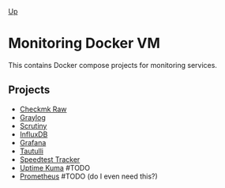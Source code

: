 [Up](../README.md)

# Monitoring Docker VM

This contains Docker compose projects for monitoring services.

## Projects

- [Checkmk Raw](check-mk-raw/README.md)
- [Graylog](./graylog/README.md)
- [Scrutiny](./scrutiny/README.md)
- [InfluxDB](./influxdb/README.md)
- [Grafana](./grafana/README.md)
- [Tautulli](./tautulli/README.md)
- [Speedtest Tracker](./speedtest-tracker/README.md)
- [Uptime Kuma](./uptime-kuma/README.md) #TODO
- [Prometheus](./prometheus/README.md) #TODO (do I even need this?)
